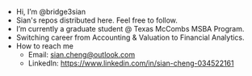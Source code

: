 - Hi, I’m @bridge3sian
- Sian's repos distributed here. Feel free to follow.
- I’m currently a graduate student @ Texas McCombs MSBA Program.
- Switching career from Accounting & Valuation to Financial Analytics.
- How to reach me
  - Email: sian.cheng@outlook.com
  - LinkedIn: https://www.linkedin.com/in/sian-cheng-034522161
